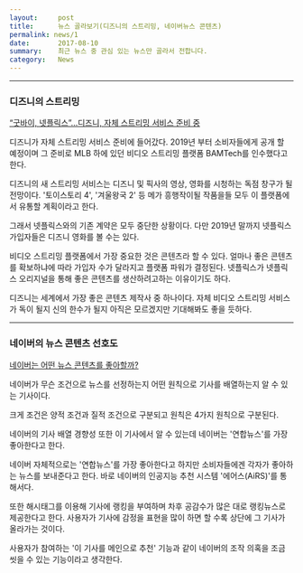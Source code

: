 ```yaml
---
layout:     post
title:      뉴스 골라보기(디즈니의 스트리밍, 네이버뉴스 콘텐츠)
permalink: news/1
date:       2017-08-10
summary:    최근 뉴스 중 관심 있는 뉴스만 골라서 전합니다.
category: 	News
---
```


- - -

### 디즈니의 스트리밍
[“굿바이, 넷플릭스”…디즈니, 자체 스트리밍 서비스 준비 중](http://www.bloter.net/archives/287305)

디즈니가 자체 스트리밍 서비스 준비에 들어갔다.
2019년 부터 소비자들에게 공개 할 예정이며 그 준비로 MLB 하에 있던 비디오 스트리밍 플랫폼 BAMTech를 인수했다고 한다.

디즈니의 새 스트리밍 서비스는 디즈니 및 픽사의 영상, 영화를 시청하는 독점 창구가 될 전망이다. 
'토이스토리 4', '겨울왕국 2' 등 메가 흥행작이될 작품을들 모두 이 플랫폼에서 유통할 계획이라고 한다.

그래서 넷플릭스와의 기존 계약은 모두 중단한 상황이다. 다만 2019년 말까지 넷플릭스 가입자들은 디즈니 영화를 볼 수는 있다. 

비디오 스트리밍 플랫폼에서 가장 중요한 것은 콘텐츠라 할 수 있다. 얼마나 좋은 콘텐츠를 확보하냐에 따라 가입자 수가 달라지고 플랫폼 파워가 결정된다. 넷플릭스가 넷플릭스 오리지널을 통해 좋은 콘텐츠를 생산하려고하는 이유이기도 하다. 

디즈니는 세계에서 가장 좋은 콘텐츠 제작사 중 하나이다. 자체 비디오 스트리밍 서비스가 독이 될지 신의 한수가 될지 아직은 모르겠지만 기대해봐도 좋을 듯하다. 


- - -

### 네이버의 뉴스 콘텐츠 선호도
[네이버는 어떤 뉴스 콘텐츠를 좋아할까?](http://www.bloter.net/archives/286640)

네이버가 무슨 조건으로 뉴스를 선정하는지 어떤 원칙으로 기사를 배열하는지 알 수 있는 기사이다.

크게 조건은 양적 조건과 질적 조건으로 구분되고 원칙은 4가지 원칙으로 구분된다.

네이버의 기사 배열 경향성 또한 이 기사에서 알 수 있는데 네이버는 '연합뉴스'를 가장 좋아한다고 한다.

네이버 자체적으로는 '연합뉴스'를 가장 좋아한다고 하지만 소비자들에겐 각자가 좋아하는 뉴스를 보내준다고 한다. 바로 네이버의 인공지능 추천 시스템 '에어스(AiRS)'를 통해서다.

또한 해시태그를 이용해 기사에 랭킹을 부여하며 차후 공감수가 많은 대로 랭킹뉴스로 제공한다고 한다. 사용자가 기사에 감정을 표현을 많이 하면 할 수록 상단에 그 기사가 올라가는 것이다.

사용자가 참여하는 '이 기사를 메인으로 추천' 기능과 같이 네이버의 조작 의혹을 조금 씻을 수 있는 기능이라고 생각한다.

